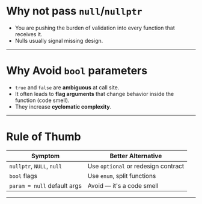 # Why not pass `null`/`nullptr`
- You are pushing the burden of validation into every function that receives it.
- Nulls usually signal missing design.

---
# Why Avoid `bool` parameters
- `true` and `false` are **ambiguous** at call site.
- It often leads to **flag arguments** that change behavior inside the function (code smell).
- They increase **cyclomatic complexity**.

---
# Rule of Thumb

| Symptom                     | Better Alternative                  |
| --------------------------- | ----------------------------------- |
| `nullptr`, `NULL`, `null`   | Use `optional` or redesign contract |
| `bool` flags                | Use `enum`, split functions         |
| `param = null` default args | Avoid — it's a code smell           |

---



